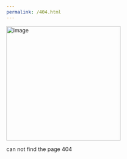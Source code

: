 ```yaml
---
permalink: /404.html
---
```


<img width="299" alt="image" src="https://user-images.githubusercontent.com/92360611/185280976-5ee4b371-c0b3-4df8-9583-39cd54bccfca.png">


can not find the page 404
